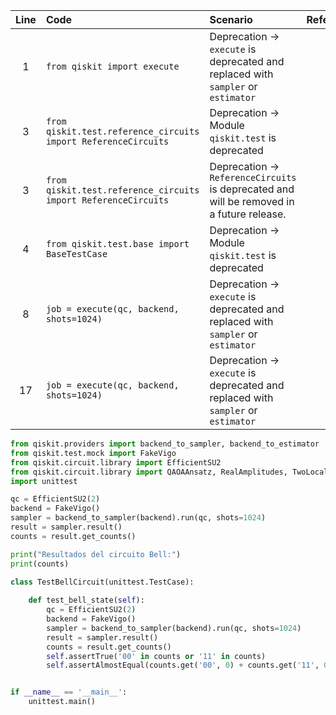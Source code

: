 | Line | Code | Scenario | Reference | Artifact | Refactoring |   
| :--: | :--- | :------- | :-------: | :------- | :---------- | 
| 1 | `from qiskit import execute` | Deprecation -> `execute` is deprecated and replaced with `sampler` or `estimator` | IK | `execute` |  `from qiskit.providers import backend_to_sampler, backend_to_estimator` |
| 3 | `from qiskit.test.reference_circuits import ReferenceCircuits` | Deprecation -> Module `qiskit.test` is deprecated | IK | qiskit.test |  `from qiskit.circuit.library import EfficientSU2` |
| 3 | `from qiskit.test.reference_circuits import ReferenceCircuits` | Deprecation ->  `ReferenceCircuits` is deprecated and will be removed in a future release. | IK | ReferenceCircuits |  `from qiskit.circuit.library import QAOAAnsatz, RealAmplitudes, TwoLocal` |
| 4 | `from qiskit.test.base import BaseTestCase` | Deprecation -> Module `qiskit.test` is deprecated | IK | qiskit.test |   |
| 8 | `job = execute(qc, backend, shots=1024)` | Deprecation -> `execute` is deprecated and replaced with `sampler` or `estimator` | IK | `execute` | `sampler = backend_to_sampler(backend).run(qc, shots=1024)` <br> `result = sampler.result()`|
| 17 | `job = execute(qc, backend, shots=1024)` | Deprecation -> `execute` is deprecated and replaced with `sampler` or `estimator` | IK | `execute` | `sampler = backend_to_sampler(backend).run(qc, shots=1024)` <br> `result = sampler.result()`|

```python
from qiskit.providers import backend_to_sampler, backend_to_estimator
from qiskit.test.mock import FakeVigo
from qiskit.circuit.library import EfficientSU2
from qiskit.circuit.library import QAOAAnsatz, RealAmplitudes, TwoLocal
import unittest

qc = EfficientSU2(2)
backend = FakeVigo()
sampler = backend_to_sampler(backend).run(qc, shots=1024)
result = sampler.result()
counts = result.get_counts()

print("Resultados del circuito Bell:")
print(counts)

class TestBellCircuit(unittest.TestCase):
    
    def test_bell_state(self):
        qc = EfficientSU2(2)
        backend = FakeVigo()
        sampler = backend_to_sampler(backend).run(qc, shots=1024)
        result = sampler.result()
        counts = result.get_counts()        
        self.assertTrue('00' in counts or '11' in counts)
        self.assertAlmostEqual(counts.get('00', 0) + counts.get('11', 0), 1024, delta=50)


if __name__ == '__main__':
    unittest.main()
```
